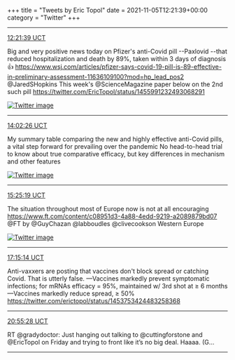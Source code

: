 +++
title = "Tweets by Eric Topol" 
date = 2021-11-05T12:21:39+00:00
category = "Twitter"
+++


---

<a href="https://twitter.com/erictopol/status/1456597579169361923" target="_blank" rel="noreferer">12:21:39 UCT</a>

Big and very positive news today on Pfizer's anti-Covid pill --Paxlovid --that reduced hospitalization and death by 89%, taken within 3 days of diagnosis👍
https://www.wsj.com/articles/pfizer-says-covid-19-pill-is-89-effective-in-preliminary-assessment-11636109100?mod=hp_lead_pos2 @JaredSHopkins 
This week's @ScienceMagazine paper below on the 2nd such pill  https://twitter.com/EricTopol/status/1455991232493068291

<a href="FDbeXRXVIAc38or.jpg"  ><img src="FDbeXRXVIAc38or.jpg" alt="Twitter image" ></img></a>

---

<a href="https://twitter.com/erictopol/status/1456622941647478796" target="_blank" rel="noreferer">14:02:26 UCT</a>

My summary table comparing the new and highly effective anti-Covid pills, a vital step forward for prevailing over the pandemic
No head-to-head trial to know about true comparative efficacy, but key differences in mechanism and other features 

<a href="FDb2NdsVUAYVA7h.png"  ><img src="FDb2NdsVUAYVA7h.png" alt="Twitter image" ></img></a>

---

<a href="https://twitter.com/erictopol/status/1456643800307097606" target="_blank" rel="noreferer">15:25:19 UCT</a>

The situation throughout most of Europe now is not at all encouraging
https://www.ft.com/content/c08951d3-4a88-4edd-9219-a2089879bd07 @FT by @GuyChazan @labboudles @clivecookson 
Western Europe 

<a href="FDcI1HTUYAQ9172.jpg"  ><img src="FDcI1HTUYAQ9172.jpg" alt="Twitter image" ></img></a>

---

<a href="https://twitter.com/erictopol/status/1456671461825908738" target="_blank" rel="noreferer">17:15:14 UCT</a>

Anti-vaxxers are posting that vaccines don't block spread or catching Covid. That is utterly false.
—Vaccines markedly prevent symptomatic infections; for mRNAs efficacy = 95%, maintained w/ 3rd shot at ≥ 6 months
—Vaccines markedly reduce spread, ≥ 50% https://twitter.com/erictopol/status/1453753424483258368



---

<a href="https://twitter.com/erictopol/status/1456726883165360130" target="_blank" rel="noreferer">20:55:28 UCT</a>

RT @gradydoctor: Just hanging out talking to @cuttingforstone and @EricTopol on Friday and trying to front like it’s no big deal. Haaaa. (G…



---